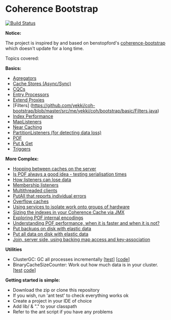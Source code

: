 Coherence Bootstrap
===================
[![Build Status](https://travis-ci.org/benstopford/coherence-bootstrap.svg?branch=master)](https://travis-ci.org/benstopford/coherence-bootstrap)

**Notice:**

The project is inspired by and based on benstopford's [coherence-bootstrap](https://github.com/benstopford/coherence-bootstrap) which doesn't update for a long time.

Topics covered:

**Basics:**
* [Agregators](https://github.com/yekki/coh-bootstrap/blob/master/src/me/yekki/coh/bootstrap/basic/Aggregators.java)
* [Cache Stores (Async/Sync)](https://github.com/yekki/coh-bootstrap/blob/master/src/me/yekki/coh/bootstrap/basic/CacheStoreAsync.java)
* [CQCs](https://github.com/yekki/coh-bootstrap/blob/master/src/me/yekki/coh/bootstrap/basic/CQCs.java)
* [Entry Processors](https://github.com/yekki/coh-bootstrap/blob/master/src/me/yekki/coh/bootstrap/basic/EntryProcessors.java)
* [Extend Proxies](https://github.com/yekki/coh-bootstrap/blob/master/src/me/yekki/coh/bootstrap/basic/ExtendProxies.java)
* [Filters] (https://github.com/yekki/coh-bootstrap/blob/master/src/me/yekki/coh/bootstrap/basic/Filters.java)
* [Index Performance](https://github.com/yekki/coh-bootstrap/blob/master/src/me/yekki/coh/bootstrap/basic/IndexesAreFast.java)
* [MapListeners](https://github.com/yekki/coh-bootstrap/blob/master/src/me/yekki/coh/bootstrap/basic/MapListeners.java)
* [Near Caching](https://github.com/yekki/coh-bootstrap/blob/master/src/me/yekki/coh/bootstrap/basic/NearCaching.java)
* [PartitionListeners (for detecting data loss)](https://github.com/yekki/coh-bootstrap/blob/master/src/me/yekki/coh/bootstrap/basic/ParitionListenerForDataLoss.java)
* [POF](https://github.com/yekki/coh-bootstrap/blob/master/src/me/yekki/coh/bootstrap/basic/POF.java)
* [Put & Get](https://github.com/yekki/coh-bootstrap/blob/master/src/me/yekki/coh/bootstrap/basic/PutAndGet.java)
* [Triggers](https://github.com/yekki/coh-bootstrap/blob/master/src/me/yekki/coh/bootstrap/basic/Triggers.java)

**More Complex:**
* [Hopping between caches on the server](https://github.com/yekki/coh-bootstrap/blob/master/src/me/yekki/coh/bootstrap/morecomplex/HopBetweenCaches.java)
* [Is POF always a good idea - testing serialisation times](https://github.com/yekki/coh-bootstrap/blob/master/src/me/yekki/coh/bootstrap/morecomplex/PofEfficiency.java)
* [How listeners can lose data](https://github.com/yekki/coh-bootstrap/blob/master/src/me/yekki/coh/bootstrap/morecomplex/ListenersCanLoseData.java)
* [Membership listeners](https://github.com/yekki/coh-bootstrap/blob/master/src/me/yekki/coh/bootstrap/morecomplex/MembershipListeners.java)
* [Multithreaded clients](https://github.com/yekki/coh-bootstrap/blob/master/src/me/yekki/coh/bootstrap/morecomplex/MultiThreadedExtendClientExample.java)
* [PutAll that reports individual errors](https://github.com/yekki/coh-bootstrap/blob/master/src/me/yekki/coh/bootstrap/morecomplex/PutAllThatReportsIndividualExceptions.java)
* [Overflow caches](https://github.com/yekki/coh-bootstrap/blob/master/src/me/yekki/coh/bootstrap/morecomplex/UsingAnOverflowCacheToExpireEntriesToDiskExample.java)
* [Using services to isolate work onto groups of hardware](https://github.com/yekki/coh-bootstrap/blob/master/src/me/yekki/coh/bootstrap/morecomplex/UsingServicesToIsolateWorkOnDifferentSetsOfMachines.java)
* [Sizing the indexes in your Coherence Cache via JMX](https://github.com/yekki/coh-bootstrap/blob/master/src/me/yekki/coh/bootstrap/morecomplex/sizing/CountIndexFootprintOverMultipleCachesViaJmx.java)
* [Exploring POF internal encodings](https://github.com/yekki/coh-bootstrap/blob/master/src/me/yekki/coh/bootstrap/morecomplex/PofInternals.java)
* [Understanding POF performance, when it is faster and when it is not?](https://github.com/yekki/coh-bootstrap/blob/master/src/me/yekki/coh/bootstrap/morecomplex/PofEfficiency.java)
* [Put backups on disk with elastic data](https://github.com/yekki/coh-bootstrap/blob/master/src/me/yekki/coh/bootstrap/morecomplex/PutBackupsOnDiskUsingElasticData.java)
* [Put all data on disk with elastic data](https://github.com/yekki/coh-bootstrap/blob/master/src/me/yekki/coh/bootstrap/morecomplex/PutDataOnDiskUsingElasticData.java)
* [Join, server side, using backing map access and key-association](https://github.com/yekki/coh-bootstrap/blob/master/src/me/yekki/coh/bootstrap/morecomplex/JoinTwoCachesUsingBackingMapAccessAndKeyAssociation.java)


**Utilities**
* ClusterGC: GC all processes incrementally [[test](https://github.com/yekki/coh-bootstrap/blob/master/src/me/yekki/coh/bootstrap/morecomplex/sizing/GarbageCollectWholeCluster.java)] [[code](https://github.com/yekki/coh-bootstrap/blob/master/src/me/yekki/coh/bootstrap/structures/tools/jmx/ClusterGC.java)]
* BinaryCacheSizeCounter: Work out how much data is in your cluster. [[test](https://github.com/yekki/coh-bootstrap/blob/master/src/me/yekki/coh/bootstrap/morecomplex/sizing/CountBinarySizeOfAllObjects.java) [code](https://github.com/yekki/coh-bootstrap/blob/master/src/me/yekki/coh/bootstrap/structures/tools/jmx/BinaryCacheSizeCounter.java)]

**Getting started is simple:**
* Download the zip or clone this repository
* If you wish, run 'ant test' to check everything works ok
* Create a project in your IDE of choice
* Add lib/ & "." to your classpath
* Refer to the ant script if you have any problems
